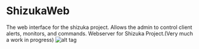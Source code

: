 ShizukaWeb
==========
The web interface for the shizuka project. Allows the admin to control client alerts, monitors, and commands.
Webserver for Shizuka Project.(Very much a work in progress)
![alt tag](http://i.imgur.com/8vey4e2.png)
